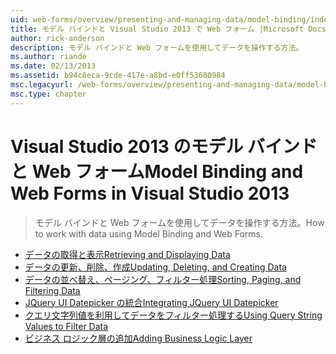 ```yaml
---
uid: web-forms/overview/presenting-and-managing-data/model-binding/index
title: モデル バインドと Visual Studio 2013 で Web フォーム |Microsoft Docs
author: rick-anderson
description: モデル バインドと Web フォームを使用してデータを操作する方法。
ms.author: riande
ms.date: 02/13/2013
ms.assetid: b94c8eca-9cde-417e-a8bd-e0ff53600984
msc.legacyurl: /web-forms/overview/presenting-and-managing-data/model-binding
msc.type: chapter
---
```

<a name="model-binding-and-web-forms-in-visual-studio-2013"></a><span data-ttu-id="09351-103">Visual Studio 2013 のモデル バインドと Web フォーム</span><span class="sxs-lookup"><span data-stu-id="09351-103">Model Binding and Web Forms in Visual Studio 2013</span></span>
====================
> <span data-ttu-id="09351-104">モデル バインドと Web フォームを使用してデータを操作する方法。</span><span class="sxs-lookup"><span data-stu-id="09351-104">How to work with data using Model Binding and Web Forms.</span></span>


- [<span data-ttu-id="09351-105">データの取得と表示</span><span class="sxs-lookup"><span data-stu-id="09351-105">Retrieving and Displaying Data</span></span>](retrieving-data.md)
- [<span data-ttu-id="09351-106">データの更新、削除、作成</span><span class="sxs-lookup"><span data-stu-id="09351-106">Updating, Deleting, and Creating Data</span></span>](updating-deleting-and-creating-data.md)
- [<span data-ttu-id="09351-107">データの並べ替え、ページング、フィルター処理</span><span class="sxs-lookup"><span data-stu-id="09351-107">Sorting, Paging, and Filtering Data</span></span>](sorting-paging-and-filtering-data.md)
- [<span data-ttu-id="09351-108">JQuery UI Datepicker の統合</span><span class="sxs-lookup"><span data-stu-id="09351-108">Integrating JQuery UI Datepicker</span></span>](integrating-jquery-ui.md)
- [<span data-ttu-id="09351-109">クエリ文字列値を利用してデータをフィルター処理する</span><span class="sxs-lookup"><span data-stu-id="09351-109">Using Query String Values to Filter Data</span></span>](using-query-string-values-to-retrieve-data.md)
- [<span data-ttu-id="09351-110">ビジネス ロジック層の追加</span><span class="sxs-lookup"><span data-stu-id="09351-110">Adding Business Logic Layer</span></span>](adding-business-logic-layer.md)
